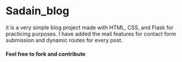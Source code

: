 # Sadain_blog

it is a very simple blog project made with HTML, CSS, and Flask for practicing purposes.
I have added the mail features for contact form submission and dynamic routes for every post.

#### Feel free to fork and contribute
